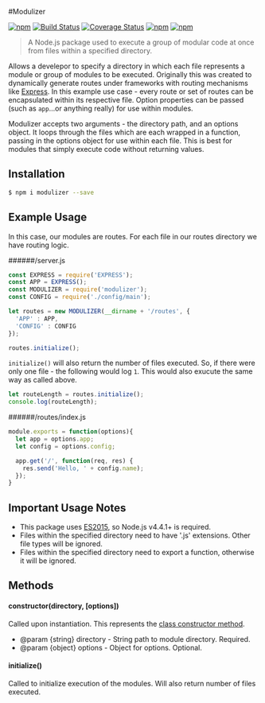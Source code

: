 #Modulizer

[![npm](https://img.shields.io/npm/v/modulizer.svg)]()
[![Build Status](https://api.travis-ci.org/adamhenson/modulizer.svg?branch=master)](https://travis-ci.org/adamhenson/modulizer)
[![Coverage Status](https://coveralls.io/repos/github/adamhenson/modulizer/badge.svg?branch=master)](https://coveralls.io/github/adamhenson/modulizer?branch=master)
[![npm](https://img.shields.io/npm/dm/modulizer.svg)]()
[![npm](https://img.shields.io/npm/dt/modulizer.svg)]()

> A Node.js package used to execute a group of modular code at once from files within a specified directory.

Allows a develepor to specify a directory in which each file represents a module or group of modules to be executed. Originally this was created to dynamically generate routes under frameworks with routing mechanisms like [Express](http://expressjs.com/). In this example use case - every route or set of routes can be encapsulated within its respective file. Option properties can be passed (such as `app`...or anything really) for use within modules.

Modulizer accepts two arguments - the directory path, and an options object. It loops through the files which are each wrapped in a function, passing in the options object for use within each file. This is best for modules that simply execute code without returning values.

## Installation

```bash
$ npm i modulizer --save
```

## Example Usage

In this case, our modules are routes. For each file in our routes directory we have routing logic.

######/server.js

```javascript
const EXPRESS = require('EXPRESS');
const APP = EXPRESS();
const MODULIZER = require('modulizer');
const CONFIG = require('./config/main');

let routes = new MODULIZER(__dirname + '/routes', {
  'APP' : APP,
  'CONFIG' : CONFIG
});

routes.initialize();
```
`initialize()` will also return the number of files executed. So, if there were only one file - the following would log `1`. This would also exucute the same way as called above.

```javascript
let routeLength = routes.initialize();
console.log(routeLength);
```

######/routes/index.js

```javascript
module.exports = function(options){
  let app = options.app;
  let config = options.config;

  app.get('/', function(req, res) {
    res.send('Hello, ' + config.name);
  });
}
```

## Important Usage Notes

- This package uses [ES2015](https://nodejs.org/en/docs/es6/), so Node.js v4.4.1+ is required.
- Files within the specified directory need to have '.js' extensions. Other file types will be ignored.
- Files within the specified directory need to export a function, otherwise it will be ignored.

## Methods

#### constructor(directory, [options])

Called upon instantiation. This represents the [class constructor method](https://developer.mozilla.org/en-US/docs/Web/JavaScript/Reference/Classes/constructor).

* @param {string} directory - String path to module directory. Required.
* @param {object} options - Object for options. Optional.

#### initialize()

Called to initialize execution of the modules. Will also return number of files executed.
